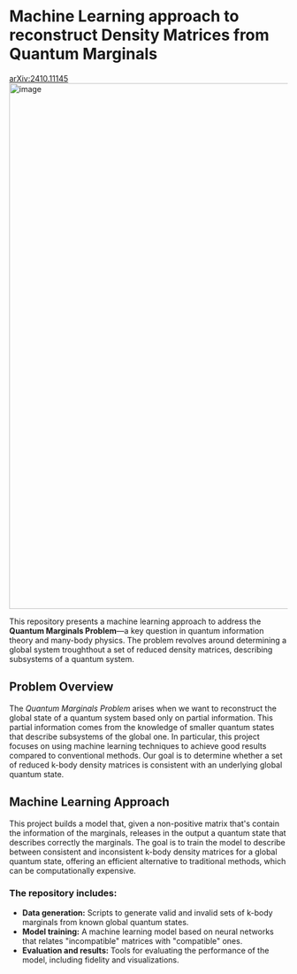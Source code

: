 # Machine Learning approach to reconstruct Density Matrices from Quantum Marginals
[arXiv:2410.11145](https://doi.org/10.48550/arXiv.2410.11145)
<img width="949" alt="image" src="https://github.com/user-attachments/assets/5bf1cc55-1278-40e7-ae35-c863d0bf5fae">

This repository presents a machine learning approach to address the **Quantum Marginals Problem**—a key question in quantum information theory and many-body physics. The problem revolves around determining a global system troughthout a set of reduced density matrices, describing subsystems of a quantum system.

## Problem Overview

The *Quantum Marginals Problem* arises when we want to reconstruct the global state of a quantum system based only on partial information. This partial information comes from the knowledge of smaller quantum states that describe subsystems of the global one. In particular, this project focuses on using machine learning techniques to achieve good results compared to conventional methods. Our goal is to determine whether a set of reduced k-body density matrices is consistent with an underlying global quantum state.

## Machine Learning Approach

This project builds a model that, given a non-positive matrix that's contain the information of the marginals, releases in the output a quantum state that describes correctly the marginals. The goal is to train the model to describe between consistent and inconsistent k-body density matrices for a global quantum state, offering an efficient alternative to traditional methods, which can be computationally expensive.

### The repository includes:
- **Data generation:** Scripts to generate valid and invalid sets of k-body marginals from known global quantum states.
- **Model training:** A machine learning model based on neural networks that relates "incompatible" matrices with "compatible" ones.
- **Evaluation and results:** Tools for evaluating the performance of the model, including fidelity and visualizations.
